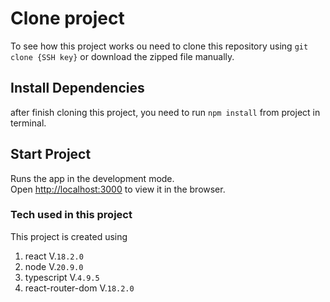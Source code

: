# Clone project
To see how this project works ou need to clone this repository using `git clone {SSH key}` or download the zipped file manually.

## Install Dependencies
after finish cloning this project, you need to run `npm install` from project in terminal.

## Start Project
Runs the app in the development mode.\
Open [http://localhost:3000](http://localhost:3000) to view it in the browser.

### Tech used in this project
This project is created using 
1. react V.`18.2.0` 
2. node V.`20.9.0` 
3. typescript V.`4.9.5` 
4. react-router-dom V.`18.2.0`